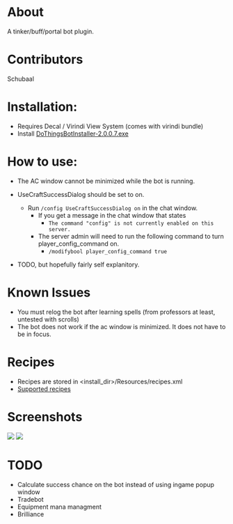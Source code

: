 # About
A tinker/buff/portal bot plugin.

# Contributors
Schubaal

# Installation:
 - Requires Decal / Virindi View System (comes with virindi bundle)
 - Install [DoThingsBotInstaller-2.0.0.7.exe](/uploads/023a0f5cd4e53533febf30ac5b994a0f/DoThingsBotInstaller-2.0.0.7.exe)
    
# How to use:
 - The AC window cannot be minimized while the bot is running.

 - UseCraftSuccessDialog should be set to on.
    -  Run `/config UseCraftSuccessDialog on` in the chat window.
        -   If you get a message in the chat window that states 
            - `The command "config" is not currently enabled on this server.`  
        - The server admin will need to run the following command to turn player_config_command on.
            - `/modifybool player_config_command true`
 - TODO, but hopefully fairly self explanitory.

# Known Issues
 - You must relog the bot after learning spells (from professors at least, untested with scrolls)
 - The bot does not work if the ac window is minimized.  It does not have to be in focus.

# Recipes
- Recipes are stored in <install_dir>/Resources/recipes.xml
- [Supported recipes](https://gitlab.com/trevis/dothingsbot/wikis/recipes)

# Screenshots
![](https://i.gyazo.com/ba7c1b6dedf462864c74d54f4541de73.png)
![](https://i.gyazo.com/2f1cbb53dda27fa07d2ab6b8bf2f53bb.png)

# TODO
 - Calculate success chance on the bot instead of using ingame popup window
 - Tradebot
 - Equipment mana managment
 - Brilliance

